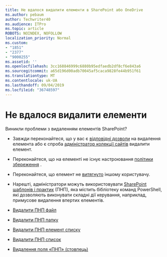 ```yaml
---
title: Не вдалося видалити елементи в SharePoint або OneDrive
ms.author: pebaum
author: Techwriter40
ms.audience: ITPro
ms.topic: article
ROBOTS: NOINDEX, NOFOLLOW
localization_priority: Normal
ms.custom:
- "1851"
- "2377"
- "9000255"
ms.assetid: ''
ms.openlocfilehash: 3cc168846999c6880b95edfaedb2df8cf6e843a6
ms.sourcegitcommit: a65d196d00adb70045af5caca9828fe44b951f61
ms.translationtype: MT
ms.contentlocale: uk-UA
ms.lasthandoff: 09/04/2019
ms.locfileid: "36748597"
---
```

# <a name="unable-to-delete-items"></a>Не вдалося видалити елементи

Виникли проблеми з видаленням елементів SharePoint?

- Завжди переконайтеся, що у вас є [відповідні дозволи](https://docs.microsoft.com/sharepoint/default-sharepoint-groups) на видалення елемента або є спроба [адміністратор колекції сайтів](https://docs.microsoft.com/sharepoint/customize-sharepoint-site-permissions#add-change-or-remove-a-site-collection-administrator) видалити елемент.

- Переконайтеся, що на елементі не існує настроювання [політики збереження](https://docs.microsoft.com/office365/securitycompliance/retention-policies) .

- Переконайтеся, що елемент не [витягнуто](https://support.office.com/article/check-out-check-in-or-discard-changes-to-files-in-a-library-7e2c12a9-a874-4393-9511-1378a700f6de) іншому користувачу.

- Нарешті, адміністратори можуть використовувати [SharePoint шаблонів і практик](https://docs.microsoft.com/powershell/sharepoint/sharepoint-pnp/sharepoint-pnp-cmdlets?view=sharepoint-ps#installation) (ПНП), яка містить бібліотеку команд PowerShell, які дозволяють виконувати складні дії керування, наприклад, примусове видалення впертих елементів.
- [Видалити ПНП файл](https://docs.microsoft.com/powershell/module/sharepoint-pnp/remove-pnpfile?view=sharepoint-ps)
- [Видалити ПНП папку](https://docs.microsoft.com/powershell/module/sharepoint-pnp/remove-pnpfolder?view=sharepoint-ps)
- [Видалити ПНП елемент списку](https://docs.microsoft.com/powershell/module/sharepoint-pnp/remove-pnplistitem?view=sharepoint-ps)
- [Видалити ПНП список](https://docs.microsoft.com/powershell/module/sharepoint-pnp/remove-pnplist?view=sharepoint-ps)
- [Видалення поля «ПНП» (стовпець)](https://docs.microsoft.com/powershell/module/sharepoint-pnp/remove-pnpfield?view=sharepoint-ps)